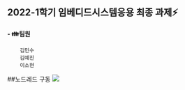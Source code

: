  2022-1학기 임베디드시스템응용 최종 과제⚡
---------------------------------------------------------------------------------------------------------------------


**- 👪팀원**  


        김민수  
        김예진  
        이소현  


##노드레드 구동
<img src="이미지 링크" width="너비 " height="높이">
